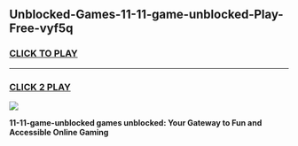 
## Unblocked-Games-11-11-game-unblocked-Play-Free-vyf5q
<h3>
<a href="https://premium76.site?title=11-11-game-unblocked&ref=18A">CLICK TO PLAY</a></h3>
<hr>

<h3>
<a href="https://premium76.site?title=11-11-game-unblocked&ref=18A">CLICK 2 PLAY</a>
  
</h3>

<a href="https://premium76.site?title=11-11-game-unblocked&ref=18A"><img src="https://clearcache.store/games.png"></a>


**11-11-game-unblocked games unblocked: Your Gateway to Fun and Accessible Online Gaming**
